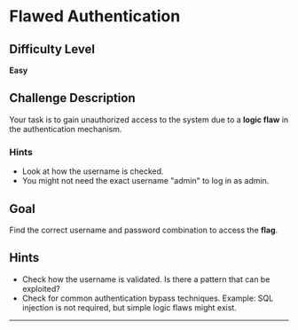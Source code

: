 # Flawed Authentication

## Difficulty Level
**Easy**

## Challenge Description
Your task is to gain unauthorized access to the system due to a **logic flaw** in the authentication mechanism.

### **Hints**
- Look at how the username is checked.
- You might not need the exact username "admin" to log in as admin.

## **Goal**
Find the correct username and password combination to access the **flag**.

## **Hints**
- Check how the username is validated. Is there a pattern that can be exploited?
- Check for common authentication bypass techniques. Example: SQL injection is not required, but simple logic flaws might exist.
---